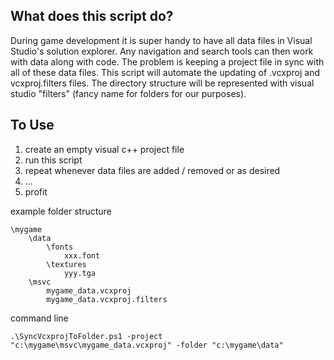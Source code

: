 What does this script do?
---

During game development it is super handy to have all data files in Visual Studio's solution explorer. Any navigation and search tools can then work with data along with code. 
The problem is keeping a project file in sync with all of these data files. This script will automate the updating of .vcxproj and vcxproj.filters files. The directory structure
will be represented with visual studio "filters" (fancy name for folders for our purposes).

To Use
---
1. create an empty visual c++ project file
2. run this script
3. repeat whenever data files are added / removed or as desired
4. ...
5. profit

example folder structure

	\mygame
		\data
			\fonts
				xxx.font
			\textures
				yyy.tga
		\msvc
			mygame_data.vcxproj
			mygame_data.vcxproj.filters

command line

	.\SyncVcxprojToFolder.ps1 -project "c:\mygame\msvc\mygame_data.vcxproj" -folder "c:\mygame\data"

